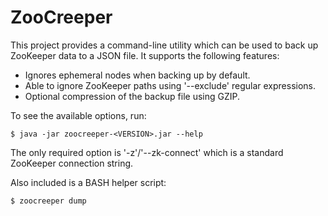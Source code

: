 ZooCreeper
==========

This project provides a command-line utility which can be used to back up
ZooKeeper data to a JSON file. It supports the following features:

*   Ignores ephemeral nodes when backing up by default.
*   Able to ignore ZooKeeper paths using '--exclude' regular expressions.
*   Optional compression of the backup file using GZIP.

To see the available options, run:

    $ java -jar zoocreeper-<VERSION>.jar --help

The only required option is '-z'/'--zk-connect' which is a standard
ZooKeeper connection string.

Also included is a BASH helper script:

    $ zoocreeper dump

